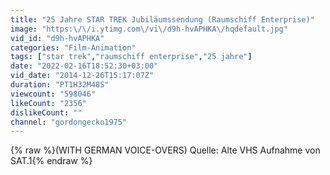 ```yaml
---
title: "25 Jahre STAR TREK Jubiläumssendung (Raumschiff Enterprise)"
image: "https:\/\/i.ytimg.com\/vi\/d9h-hvAPHKA\/hqdefault.jpg"
vid_id: "d9h-hvAPHKA"
categories: "Film-Animation"
tags: ["star trek","raumschiff enterprise","25 jahre"]
date: "2022-02-16T18:52:30+03:00"
vid_date: "2014-12-26T15:17:07Z"
duration: "PT1H32M48S"
viewcount: "598046"
likeCount: "2356"
dislikeCount: ""
channel: "gordongecko1975"
---
```

{% raw %}(WITH GERMAN VOICE-OVERS) Quelle: Alte VHS Aufnahme von SAT.1{% endraw %}
